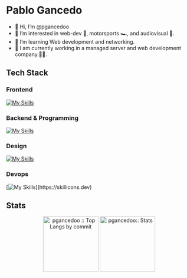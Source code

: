 # Pablo Gancedo


- 👋 Hi, I’m @pgancedoo
- 👀 I’m interested in web-dev 🤖, motorsports 🏎️, and audiovisual 🎥.
- 🌱 I’m learning Web development and networking.
- 🔧 I am currently working in a managed server and web development company.✌🏻.


## Tech Stack

<span width="45%">

### Frontend

[![My Skills](https://skillicons.dev/icons?i=html,css,js,react,vue,bootstrap,tailwind)](https://skillicons.dev)

</span>
<span width="45%">
 
  
### Backend & Programming
 

[![My Skills](https://skillicons.dev/icons?i=java,mysql,php,laravel)](https://skillicons.dev)

</span>

### Design

[![My Skills](https://skillicons.dev/icons?i=pr,ae,au,ai,ps,xd,figma)](https://skillicons.dev)

### Devops

[![My Skills](https://skillicons.dev/icons?i=linux,docker,git,github,vercel,vite,wordpress,nginx,)](https://skillicons.dev)

## Stats

<p align="center">
  <img height="150" src="https://github-profile-summary-cards.vercel.app/api/cards/most-commit-language?username=pgancedoo&theme=dracula&layout=compact&hide_border=true"
          alt="pgancedoo :: Top Langs by commit" />
<img height="150" src="http://github-profile-summary-cards.vercel.app/api/cards/stats?username=pgancedoo&theme=dracula"
          alt="pgancedoo:: Stats" />
